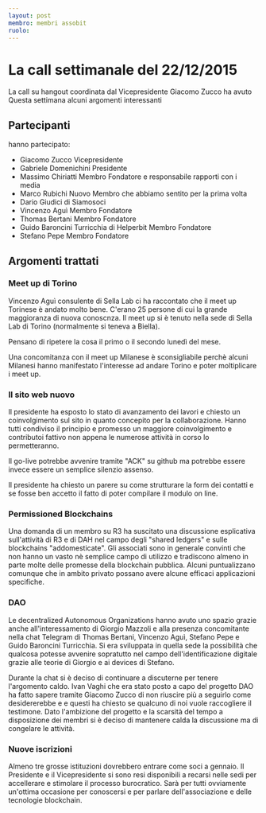 ```yaml
---
layout: post
membro: membri assobit
ruolo: 
---
```

# La call settimanale del 22/12/2015

La call su hangout coordinata dal Vicepresidente Giacomo Zucco ha avuto 
Questa settimana alcuni argomenti interessanti

## Partecipanti

hanno partecipato:

* Giacomo Zucco Vicepresidente
* Gabriele Domenichini Presidente
* Massimo Chiriatti Membro Fondatore e responsabile rapporti con i media
* Marco Rubichi Nuovo Membro che abbiamo sentito per la prima volta
* Dario Giudici di Siamosoci
* Vincenzo Aguì Membro Fondatore
* Thomas Bertani Membro Fondatore
* Guido Baroncini Turricchia di Helperbit Membro Fondatore
* Stefano Pepe Membro Fondatore

## Argomenti trattati

### Meet up di Torino

Vincenzo Aguì consulente di Sella Lab ci ha raccontato che il meet up Torinese è
andato molto bene. C'erano 25 persone di cui la grande maggioranza di nuova
conoscnza.
Il meet up si è tenuto nella sede di Sella Lab di Torino (normalmente si teneva
a Biella).

Pensano di ripetere la cosa il primo o il secondo lunedì del mese.

Una concomitanza con il meet up Milanese è sconsigliabile perchè alcuni
Milanesi hanno manifestato l'interesse ad andare Torino e poter moltiplicare i
meet up.

### Il sito web nuovo

Il presidente ha esposto lo stato di avanzamento dei lavori e chiesto un
coinvolgimento sul sito in quanto concepito per la collaborazione.
Hanno tutti condiviso il principio e promesso un maggiore coinvolgimento e 
contributoi fattivo non appena le numerose attività in corso lo permetteranno.

Il go-live potrebbe avvenire tramite "ACK" su github ma potrebbe essere invece
essere un semplice silenzio assenso.

Il presidente ha chiesto un parere su come strutturare la form dei contatti e
se fosse ben accetto il fatto di poter compilare il modulo on line.

### Permissioned Blockchains

Una domanda di un membro su R3 ha suscitato una discussione esplicativa 
sull'attività di R3 e di DAH nel campo degli "shared ledgers" e sulle 
blockchains "addomesticate".
Gli associati sono in generale convinti che non hanno un vasto nè semplice
campo di utilizzo e tradiscono almeno in parte molte delle promesse della 
blockchain pubblica. Alcuni puntualizzano comunque che in ambito privato
possano avere alcune efficaci applicazioni specifiche.

### DAO

Le decentralized Autonomous Organizations hanno avuto uno spazio grazie anche
all'interessamento di Giorgio Mazzoli e alla presenza concomitante nella chat 
Telegram di Thomas Bertani, Vincenzo Aguì, Stefano Pepe e Guido Baroncini
Turricchia. Si era sviluppata in quella sede la possibilità che qualcosa 
potesse avvenire sopratutto nel campo dell'identificazione digitale grazie 
alle teorie di Giorgio e ai devices di Stefano.

Durante la chat si è deciso di continuare a discuterne per tenere l'argomento
caldo. Ivan Vaghi che era stato posto a capo del progetto DAO ha fatto sapere
tramite Giacomo Zucco di non riuscire più a seguirlo come desidererebbe e 
e questi ha chiesto se qualcuno di noi vuole raccogliere il testimone.
Dato l'ambizione del progetto e la scarsità del tempo a disposizione dei
membri si è deciso di mantenere calda la discussione ma di congelare le
attività.

### Nuove iscrizioni

Almeno tre grosse istituzioni dovrebbero entrare come soci a gennaio.
Il Presidente e il Vicepresidente si sono resi disponibili a recarsi nelle sedi
per accellerare e stimolare il processo burocratico. Sarà per tutti ovviamente
un'ottima occasione per conoscersi e per parlare dell'associazione e delle
tecnologie blockchain.
  
 
